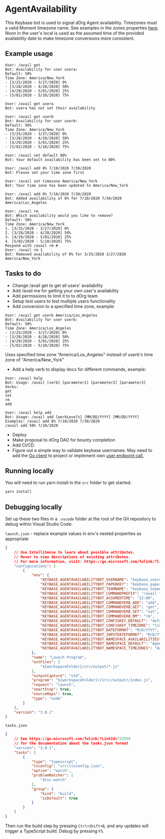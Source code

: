 # AgentAvailability

This Keybase bot is used to signal dOrg Agent availability.
Timezones must a valid Moment timezone name. 
See examples in the zones properties [here](https://github.com/moment/moment-timezone/blob/develop/data/meta/latest.json).
Noon in the user's local is used as the assumed time of the provided availability date to make timezone conversions more consistent.

## Example usage

```
User: /avail get
Bot: Availability for user usera:
Default: 50%
Time Zone: America/New_York
- [3/25/2020 - 3/27/2020] 0%
- [3/28/2020 - 4/28/2020] 50%
- [4/29/2020 - 5/01/2020] 25%
- [5/02/2020 - 5/10/2020] 75%
```

```
User: /avail get usera
Bot: usera has not set their availability
```

```
User: /avail get userb
Bot: Availability for user userb:
Default: 50%
Time Zone: America/New_York
- [3/25/2020 - 3/27/2020] 0%
- [3/28/2020 - 4/28/2020] 50%
- [4/29/2020 - 5/01/2020] 25%
- [5/02/2020 - 5/10/2020] 75%
```

```
User: /avail set default 80%
Bot: Your default availability has been set to 80%
```

```
User: /avail add 0% 7/10/2020 7/30/2020
Bot: Please set your time zone first
```

```
User: /avail set timezone America/New_York
Bot: Your time zone has been updated to America/New_York
```

```
User: /avail add 0% 7/10/2020 7/30/2020
Bot: Added availability of 0% for 7/10/2020 7/30/2020 America/Los_Angeles
```

```
User: /avail rm
Bot: Which availability would you like to remove?
Default: 50%
Time Zone: America/New_York
1. [3/25/2020 - 3/27/2020] 0%
2. [3/28/2020 - 4/28/2020] 50%
3. [4/29/2020 - 5/01/2020] 25%
4. [5/02/2020 - 5/10/2020] 75%
Respond with /avail rm #
User: /avail rm 1
Bot: Removed availability of 0% for 3/25/2020 3/27/2020 America/New_York
```

## Tasks to do
* Change /avail get to get all users' availability
* Add /avail me for getting your own user's availability
* Add permissions to limit it to to dOrg team
* Setup test users to test multiple users functionality
* Add conversion to a specified time zone, example:
```
User: /avail get userb America/Los_Angeles
Bot: Availability for user userb:
Default: 50%
Time Zone: America/Los_Angeles
- [3/25/2020 - 3/27/2020] 0%
- [3/28/2020 - 4/28/2020] 50%
- [4/29/2020 - 5/01/2020] 25%
- [5/02/2020 - 5/10/2020] 75%
```
Uses specified time zone "America/Los_Angeles" instead of userb's time zone of "America/New_York"
* Add a help verb to display docs for different commands, example: 
```
User: /avail help
Bot: Usage: /avail [verb] [parameter1] [parameter2] [parameter3]
Verbs:
get
set
rm
add
```
```
User: /avail help add
Bot: Usage: /avail add [workLevel%] [MM/DD/YYYY] [MM/DD/YYYY]
Examples: /avail add 0% 7/10/2020 7/30/2020
/avail add 50% 7/10/2020
```
* Deploy
* Make proposal to dOrg DAO for bounty completion
* Add CI/CD
* Figure out a simple way to validate keybase usernames:
May need to add the [Go client](https://github.com/keybase/client) to project or implement own [user endpoint call.](https://keybase.io/docs/api/1.0/call/user/lookup)

## Running locally

You will need to run yarn install in the `src` folder to get started:

```bash
yarn install
```

## Debugging locally

Set up these two files in a `.vscode` folder at the root of the Git repository to debug within Visual Studio Code:

`launch.json` - replace example values in env's nested properties as appropriate

```json
{
    // Use IntelliSense to learn about possible attributes.
    // Hover to view descriptions of existing attributes.
    // For more information, visit: https://go.microsoft.com/fwlink/?linkid=830387
    "configurations": [
        {
            "env": {
                "KEYBASE_AGENTAVAILABILITYBOT_USERNAME": "keybase_username",
                "KEYBASE_AGENTAVAILABILITYBOT_PAPERKEY": "keybase_paperkey",
                "KEYBASE_AGENTAVAILABILITYBOT_TEAMNAME": "keybase_teamname",
                "KEYBASE_AGENTAVAILABILITYBOT_COMMANDPREFIX": "/avail ",
                "KEYBASE_AGENTAVAILABILITYBOT_ASSUMEDTIME": "12:00",
                "KEYBASE_AGENTAVAILABILITYBOT_COMMANDVERB_ADD": "add",
                "KEYBASE_AGENTAVAILABILITYBOT_COMMANDVERB_GET": "get",
                "KEYBASE_AGENTAVAILABILITYBOT_COMMANDVERB_SET": "set",
                "KEYBASE_AGENTAVAILABILITYBOT_COMMANDVERB_RM": "rm",
                "KEYBASE_AGENTAVAILABILITYBOT_CONFIGKEY_DEFAULT": "default",
                "KEYBASE_AGENTAVAILABILITYBOT_CONFIGKEY_TIMEZONE": "timezone",
                "KEYBASE_AGENTAVAILABILITYBOT_DATEFORMAT": "M/D/YYYY",
                "KEYBASE_AGENTAVAILABILITYBOT_INPUTDATEFORMAT": "M/D/YYYY HH:mm",
                "KEYBASE_AGENTAVAILABILITYBOT_NAMESPACE_AVAILABILITIES": "AgentAvailability.Availabilities",
                "KEYBASE_AGENTAVAILABILITYBOT_NAMESPACE_DEFAULT": "AgentAvailability.DefaultWorkLevels",
                "KEYBASE_AGENTAVAILABILITYBOT_NAMESPACE_TIMEZONES": "AgentAvailability.TimeZones",
            },
            "name": "Launch Program",
            "outFiles": [
                "${workspaceFolder}/src/output/*.js"
            ],
            "outputCapture": "std",
            "program": "${workspaceFolder}//src//output//index.js",
            "request": "launch",
            "smartStep": true,
            "sourceMaps": true,
            "type": "node"
        }
    ],
    "version": "3.0.1"
}
```

`tasks.json`

```json
{
    // See https://go.microsoft.com/fwlink/?LinkId=733558
    // for the documentation about the tasks.json format
    "version": "3.0.1",
    "tasks": [
        {
            "type": "typescript",
            "tsconfig": "src\\tsconfig.json",
            "option": "watch",
            "problemMatcher": [
                "$tsc-watch"
            ],
            "group": {
                "kind": "build",
                "isDefault": true
            }
        }
    ]
}
```

Then run the build step by pressing `Ctrl+Shift+B`, and any updates will trigger a TypeScript build. Debug by pressing `F5`.